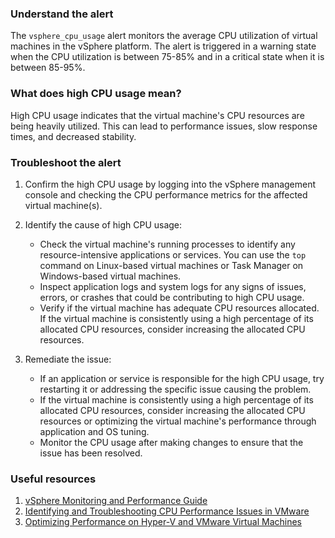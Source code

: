 ### Understand the alert

The `vsphere_cpu_usage` alert monitors the average CPU utilization of virtual machines in the vSphere platform. The alert is triggered in a warning state when the CPU utilization is between 75-85% and in a critical state when it is between 85-95%.

### What does high CPU usage mean?

High CPU usage indicates that the virtual machine's CPU resources are being heavily utilized. This can lead to performance issues, slow response times, and decreased stability.

### Troubleshoot the alert

1. Confirm the high CPU usage by logging into the vSphere management console and checking the CPU performance metrics for the affected virtual machine(s).

2. Identify the cause of high CPU usage:

   - Check the virtual machine's running processes to identify any resource-intensive applications or services. You can use the `top` command on Linux-based virtual machines or Task Manager on Windows-based virtual machines.
   - Inspect application logs and system logs for any signs of issues, errors, or crashes that could be contributing to high CPU usage.
   - Verify if the virtual machine has adequate CPU resources allocated. If the virtual machine is consistently using a high percentage of its allocated CPU resources, consider increasing the allocated CPU resources.

3. Remediate the issue:

   - If an application or service is responsible for the high CPU usage, try restarting it or addressing the specific issue causing the problem.
   - If the virtual machine is consistently using a high percentage of its allocated CPU resources, consider increasing the allocated CPU resources or optimizing the virtual machine's performance through application and OS tuning.
   - Monitor the CPU usage after making changes to ensure that the issue has been resolved.

### Useful resources

1. [vSphere Monitoring and Performance Guide](https://docs.vmware.com/en/VMware-vSphere/7.0/com.vmware.vsphere.monitoring.doc/GUID-0C94837C-8CA4-4A4E-9694-FE9828979A77.html)
2. [Identifying and Troubleshooting CPU Performance Issues in VMware](https://kb.vmware.com/s/article/2090599)
3. [Optimizing Performance on Hyper-V and VMware Virtual Machines](https://info.raindanceit.com/blog/optimizing-performance-hyper-v-vmware)